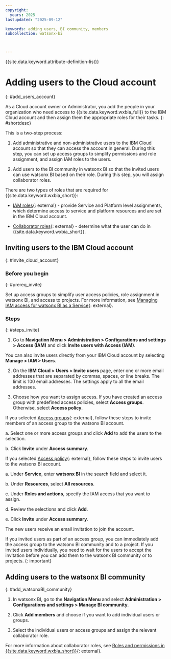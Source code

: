 ```yaml
---
copyright:
  years: 2025
lastupdated: "2025-09-12"

keywords: adding users, BI community, members
subcollection: watsonx-bi



---
```


{{site.data.keyword.attribute-definition-list}}

# Adding users to the Cloud account 
{: #add_users_account}

As a Cloud account owner or Administrator, you add the people in your organization who need access to {{site.data.keyword.wxbia_full}} to the IBM Cloud account and then assign them the appropriate roles for their tasks. {: #shortdesc}

This is a two-step process:

1. Add administrative and non-administrative users to the IBM Cloud account so that they can access the account in general. During this step, you can set up access groups to simplify permissions and role assignment, and assign IAM roles to the users. 

2. Add users to the BI community in watsonx BI so that the invited users can use watsonx BI based on their role. During this step, you will assign collaborator roles. 

There are two types of roles that are required for {{site.data.keyword.wxbia_short}}: 

- [IAM roles](/docs/watsonx-bi?topic=watsonx-bi-managing_iam){: external} - provide Service and Platform level assignments, which determine access to service and platform resources and are set in the IBM Cloud account. 

- [Collaborator roles](/docs/watsonx-bi?topic=watsonx-bi-roles){: external} - determine what the user can do in {{site.data.keyword.wxbia_short}}. 


## Inviting users to the IBM Cloud account 
{: #invite_cloud_account}

### Before you begin
{: #prereq_invite}

Set up access groups to simplify user access policies, role assignment in watsonx BI, and access to projects. For more information, see [Managing IAM access for watsonx BI as a Service](/docs/watsonx-bi?topic=watsonx-bi-managing_iam){: external}. 

### Steps
{: #steps_invite}

1. Go to **Navigation Menu > Administration > Configurations and settings > Access (IAM)** and click **Invite users with Access (IAM)**. 

  You can also invite users directly from your IBM Cloud account by selecting **Manage > IAM > Users**. 

2. On the **IBM Cloud > Users > Invite users** page, enter one or more email addresses that are separated by commas, spaces, or line breaks. The limit is 100 email addresses. The settings apply to all the email addresses.

3. Choose how you want to assign access. If you have created an access group with predefined access policies, select **Access groups**. Otherwise, select **Access policy**. 

  If you selected [Access groups](/docs/account?topic=account-access-management-overview#access-groups-iam){: external}, follow these steps to invite members of an access group to the watsonx BI account. 

  a. Select one or more access groups and click **Add** to add the users to the selection.

  b. Click **Invite** under **Access summary**. 

  If you selected [Access policy](/docs/account?topic=account-access-management-overview#access-policies-concept){: external}, follow these steps to invite users to the watsonx BI account.

  a. Under **Service**, enter **watsonx BI** in the search field and select it.

  b. Under **Resources**, select **All resources**. 

  c. Under **Roles and actions**, specify the IAM access that you want to assign. 

  d. Review the selections and click **Add**.

  e. Click **Invite** under **Access summary**. 

The new users receive an email invitation to join the account. 

If you invited users as part of an access group, you can immediately add the access group to the watsonx BI community and to a project. If you invited users individually, you need to wait for the users to accept the invitation before you can add them to the watsonx BI community or to projects.
{: important}

## Adding users to the watsonx BI community
{: #add_watsonxBI_community}

1. In watsonx BI, go to the **Navigation Menu** and select **Administration > Configurations and settings > Manage BI community**.

2. Click **Add members** and choose if you want to add individual users or groups. 

3. Select the individual users or access groups and assign the relevant collaborator role. 

For more information about collaborator roles, see [Roles and permissions in {{site.data.keyword.wxbia_short}}](/docs/watsonx-bi?topic=watsonx-bi-roles){: external}.
